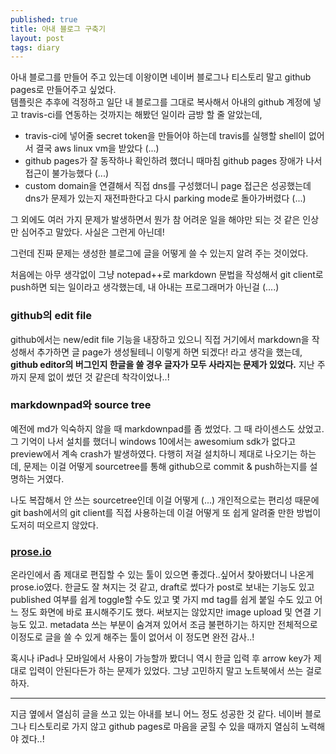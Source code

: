 ```yaml
---
published: true
title: 아내 블로그 구축기
layout: post
tags: diary
---
```

아내 블로그를 만들어 주고 있는데 이왕이면 네이버 블로그나 티스토리 말고 github pages로 만들어주고 싶었다.  
템플릿은 추후에 걱정하고 일단 내 블로그를 그대로 복사해서 아내의 github 계정에 넣고 travis-ci를 연동하는 것까지는 해봤던 일이라 금방 할 줄 알았는데,

- travis-ci에 넣어줄 secret token을 만들어야 하는데 travis를 실행할 shell이 없어서 결국 aws linux vm을 받았다 (...)
- github pages가 잘 동작하나 확인하려 했더니 때마침 github pages 장애가 나서 접근이 불가능했다 (...)
- custom domain을 연결해서 직접 dns를 구성했더니 page 접근은 성공했는데 dns가 문제가 있는지 재전파한다고 다시 parking mode로 돌아가버렸다 (...)

그 외에도 여러 가지 문제가 발생하면서 뭔가 참 어려운 일을 해야만 되는 것 같은 인상만 심어주고 말았다. 사실은 그런게 아닌데!

그런데 진짜 문제는 생성한 블로그에 글을 어떻게 쓸 수 있는지 알려 주는 것이었다.

처음에는 아무 생각없이 그냥 notepad++로 markdown 문법을 작성해서 git client로 push하면 되는 일이라고 생각했는데, 내 아내는 프로그래머가 아닌걸 (....)

### github의 edit file

github에서는 new/edit file 기능을 내장하고 있으니 직접 거기에서 markdown을 작성해서 추가하면 글 page가 생성될테니 이렇게 하면 되겠다! 라고 생각을 했는데, **github editor의 버그인지 한글을 쓸 경우 글자가 모두 사라지는 문제가 있었다.** 지난 주까지 문제 없이 썼던 것 같은데 착각이었나..!

### markdownpad와 source tree

예전에 md가 익숙하지 않을 때 markdownpad를 좀 썼었다. 그 때 라이센스도 샀었고. 그 기억이 나서 설치를 했더니 windows 10에서는 awesomium sdk가 없다고 preview에서 계속 crash가 발생하였다. 다행히 저걸 설치하니 제대로 나오기는 하는데, 문제는 이걸 어떻게 sourcetree를 통해 github으로 commit & push하는지를 설명하는 거였다.

나도 복잡해서 안 쓰는 sourcetree인데 이걸 어떻게 (...) 개인적으로는 편리성 때문에 git bash에서의 git client를 직접 사용하는데 이걸 어떻게 또 쉽게 알려줄 만한 방법이 도저히 떠오르지 않았다.

### [prose.io](https://prose.io)

온라인에서 좀 제대로 편집할 수 있는 툴이 있으면 좋겠다..싶어서 찾아봤더니 나온게 prose.io였다. 한글도 잘 쳐지는 것 같고, draft로 썼다가 post로 보내는 기능도 있고 published 여부를 쉽게 toggle할 수도 있고 몇 가지 md tag를 쉽게 붙일 수도 있고 어느 정도 화면에 바로 표시해주기도 했다. 써보지는 않았지만 image upload 및 연결 기능도 있고. metadata 쓰는 부분이 숨겨져 있어서 조금 불편하기는 하지만 전체적으로 이정도로 글을 쓸 수 있게 해주는 툴이 없어서 이 정도면 완전 감사..!

혹시나 iPad나 모바일에서 사용이 가능할까 봤더니 역시 한글 입력 후 arrow key가 제대로 입력이 안된다든가 하는 문제가 있었다. 그냥 고민하지 말고 노트북에서 쓰는 걸로 하자.

---

지금 옆에서 열심히 글을 쓰고 있는 아내를 보니 어느 정도 성공한 것 같다. 네이버 블로그나 티스토리로 가지 않고 github pages로 마음을 굳힐 수 있을 때까지 열심히 노력해야 겠다..!
